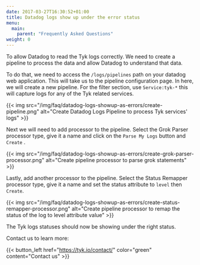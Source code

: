 ```yaml
---
date: 2017-03-27T16:30:52+01:00
title: Datadog logs show up under the error status
menu:
  main:
    parent: "Frequently Asked Questions"
weight: 0 
---
```


To allow Datadog to read the Tyk logs correctly. We need to create a pipeline to process the data and allow Datadog to understand that data.

To do that, we need to access the `/logs/pipelines` path on your datadog web application. This will take us to the pipeline configuration page. In here, we will create a new pipeline. For the filter section, use `Service:tyk-*` this will capture logs for any of the Tyk related services.

{{< img src="/img/faq/datadog-logs-showup-as-errors/create-pipeline.png" alt="Create Datadog Logs Pipeline to process Tyk services' logs" >}}

Next we will need to add processor to the pipeline. Select the Grok Parser processor type, give it a name and click on the `Parse My Logs` button and `Create` .

{{< img src="/img/faq/datadog-logs-showup-as-errors/create-grok-parser-processor.png" alt="Create pipeline processor to parse grok statements" >}}

Lastly, add another processor to the pipeline. Select the Status Remapper processor type, give it a name and set the status attribute to `level` then `Create`.

{{< img src="/img/faq/datadog-logs-showup-as-errors/create-status-remapper-processor.png" alt="Create pipeline processor to remap the status of the log to level attribute value" >}}

The Tyk logs statuses should now be showing under the right status.

Contact us to learn more:

{{< button_left href="https://tyk.io/contact/" color="green" content="Contact us" >}}
